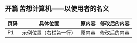 ## 开篇 苦想计算机——以使用者的名义



页码 | 具体位置 | 原内容 | 修改后的内容
------------ | ------------- | ------------ | ------------
P1 | 示例位置（右栏第一行）  | 原内容 | 修改后的内容
